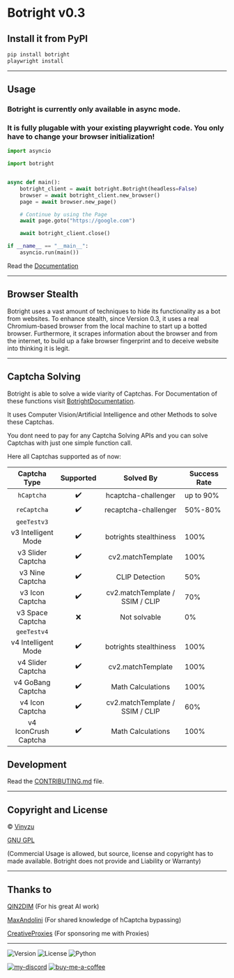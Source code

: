 # Botright v0.3

## Install it from PyPI

```bash
pip install botright
playwright install
```

---

## Usage

### Botright is currently only available in async mode.
### It is fully plugable with your existing playwright code. You only have to change your browser initialization!

```py
import asyncio

import botright


async def main():
    botright_client = await botright.Botright(headless=False)
    browser = await botright_client.new_browser()
    page = await browser.new_page()

    # Continue by using the Page
    await page.goto("https://google.com")

    await botright_client.close()

if __name__ == "__main__":
    asyncio.run(main())
```

Read the [Documentation](https://botright.readthedocs.io/en/latest)

---

## Browser Stealth

Botright uses a vast amount of techniques to hide its functionality as a bot from websites.
To enhance stealth, since Version 0.3, it uses a real Chromium-based browser from the local machine to start up a botted browser.
Furthermore, it scrapes information about the browser and from the internet, to build up a fake browser fingerprint and to deceive website into thinking it is legit.

---

## Captcha Solving

Botright is able to solve a wide viarity of Captchas.
For Documentation of these functions visit [BotrightDocumentation](botright.md).

It uses Computer Vision/Artificial Intelligence and other Methods to solve these Captchas.

You dont need to pay for any Captcha Solving APIs and you can solve Captchas with just one simple function call.

Here all Captchas supported as of now:

| Captcha Type | Supported |            Solved By            | Success Rate |
|:--------------:|:--------------:|:-------------------------------:|--------------|
| `hCaptcha` | ✔️ |       hcaptcha-challenger       | up to 90%    |
| `reCaptcha` | ✔️ |      recaptcha-challenger       | 50%-80%      |
| `geeTestv3` |
| v3 Intelligent Mode | ✔️ |     botrights stealthiness      | 100%         |
| v3 Slider Captcha | ✔️ |        cv2.matchTemplate        | 100%         |
| v3 Nine Captcha | ✔️ |         CLIP Detection          | 50%          |
| v3 Icon Captcha | ✔️ | cv2.matchTemplate / SSIM / CLIP | 70%          |
| v3 Space Captcha | ❌ |          Not solvable           | 0%           |
| `geeTestv4` |
| v4 Intelligent Mode | ✔️ |     botrights stealthiness      | 100%         |
| v4 Slider Captcha | ✔️ |        cv2.matchTemplate        | 100%         |
| v4 GoBang Captcha | ✔️ |        Math Calculations        | 100%         |
| v4 Icon Captcha | ✔️ | cv2.matchTemplate / SSIM / CLIP | 60%          |
| v4 IconCrush Captcha | ✔️ |        Math Calculations        | 100%         |

## Development

Read the [CONTRIBUTING.md](https://github.com/Vinyzu/Botright/blob/main/CONTRIBUTING.md) file.

---

## Copyright and License
© [Vinyzu](https://github.com/Vinyzu/)

[GNU GPL](https://choosealicense.com/licenses/gpl-3.0/)

(Commercial Usage is allowed, but source, license and copyright has to made available. Botright does not provide and Liability or Warranty)

---

## Thanks to

[QIN2DIM](https://github.com/QIN2DIM/) (For his great AI work)

[MaxAndolini](https://github.com/MaxAndolini) (For shared knowledge of hCaptcha bypassing)

[CreativeProxies](https://creativeproxies.com) (For sponsoring me with Proxies)

---

![Version](https://img.shields.io/badge/Botright-v0.3-blue)
![License](https://img.shields.io/badge/License-GNU%20GPL-green)
![Python](https://img.shields.io/badge/Python-v3.x-lightgrey)

[![my-discord](https://img.shields.io/badge/My_Discord-000?style=for-the-badge&logo=google-chat&logoColor=blue)](https://discordapp.com/users/935224495126487150)
[![buy-me-a-coffee](https://img.shields.io/badge/Buy_Me_A_Coffee-000?style=for-the-badge&logo=ko-fi&logoColor=brown)](https://ko-fi.com/vinyzu)